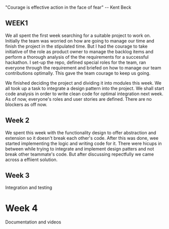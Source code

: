 "Courage is effective action in the face of fear" -- Kent Beck

## WEEK1
We all spent the first week searching for a suitable project to work on. Initially the team was worried on how are going to manage our time and finish the project in the stipulated time. But I had the courage to take initiative of the role as product owner to manage the backlog items and perform a thorough analysis of the the requirements for a successful hackathon. I set-up the repo, defined special roles for the team, ran everyone through the requirement and briefed on how to manage our team contributions optimally. This gave the team courage to keep us going.

We finished deciding the project and dividing it into modules this week.
We all took up a task to integrate a design pattern into the project. We shall start code analysis in order to write clean code for optimal integration next week.
As of now, everyone's roles and user stories are defined. There are no blockers as off now.

## Week 2

We spent this week with the functionality design to offer abstraction and extension so it doesn't break each other's code. After this was done, wee started implementing the logic and writing code for it.
There were hicups in between while trying to integrate and implement design patters and not break other teammate's code. But after discussing repectfully we came across a effiient solution.

## Week 3

Integration and testing

# Week 4

Documentation and videos